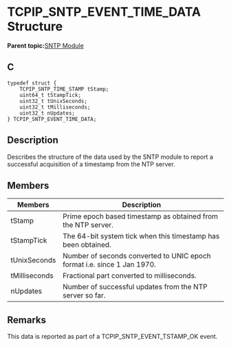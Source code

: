 # TCPIP\_SNTP\_EVENT\_TIME\_DATA Structure

**Parent topic:**[SNTP Module](GUID-832A1C71-21E8-4386-BFCE-18B19538AC01.md)

## C

```
typedef struct {
    TCPIP_SNTP_TIME_STAMP tStamp;
    uint64_t tStampTick;
    uint32_t tUnixSeconds;
    uint32_t tMilliseconds;
    uint32_t nUpdates;
} TCPIP_SNTP_EVENT_TIME_DATA;
```

## Description

Describes the structure of the data used by the SNTP module to report a successful acquisition of a timestamp from the NTP server.

## Members

|Members|Description|
|-------|-----------|
|tStamp|Prime epoch based timestamp as obtained from the NTP server.|
|tStampTick|The 64-bit system tick when this timestamp has been obtained.|
|tUnixSeconds|Number of seconds converted to UNIC epoch format i.e. since 1 Jan 1970.|
|tMilliseconds|Fractional part converted to milliseconds.|
|nUpdates|Number of successful updates from the NTP server so far.|

## Remarks

This data is reported as part of a TCPIP\_SNTP\_EVENT\_TSTAMP\_OK event.

